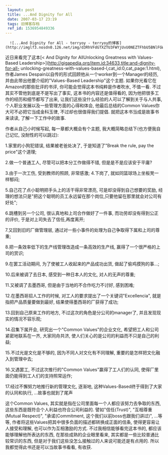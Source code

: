 ```yaml
---
 layout: post
 title: ...And Dignity for All
 date: 2007-03-17 23:19
 tags: 旧博客存档
 ref_id: 1536954849336
---
```





      ![...And Dignity for All - terryoy - terryoy的博客](http://imglf3.nosdn0.126.net/img/d3RhVFdGTXZTU3FWYjUvU0NEZTFhbU5BNlFGWnBROEFGV2ZvSUhGVHN3NytsNVlIMnBNczVnPT0.jpg)



 近日来看完了这本[< And Dignity for AllUnlocking Greatness with Values-Based
Leadership>](http://gigapedia.org/item.id:34633,title:and-dignity-for-all-
unlocking-greatness-with-values-based-l,cat_id:0,cat_page:1.html), 作者James
Despain以自传的形式回顾他从一个worker到一个Manager的经历, 并由此带出他要介绍的"Values-Based
Leadership"这个主题. 如果你光看它在Amazon的那些批评的书评, 你可能会觉得这本书纯粹是作者吹水, 不值一看.
不过其实不管他到底是不是写出了事实, 这本书的内容还是值得看的, 因为他把很多工作的经历和细节都写了出来, 让我们这些没什么经验的人可以了解到关于与人共事,
个人职业发展以及一些管理方面的心得和体会, 他最后总结的Common Values你大可不必把它当成金科玉律, 不过却也很值得我们提倡.
就把这本书当成是故事书来读读, 了解一下工作中的故事.



作者从自己小时候写起, 每一章都大概会有个主题, 我大概简略总结下(也方便我自己记忆, 没耐性的可以跳过):

1.家里的小狗犯错误, 结果被老爸处决了, 于是知道了"Break the rule, pay the price"这个道理;

2.做一个普通工人, 尽管可以把本分工作做得不错, 但是是不是应该安于平庸?

3.由于一次工伤, 受到教师的照顾, 非常感激; 4.下岗了, 就如同篮球场上坐板凳一样郁闷;

5.自己花了点小聪明把手头上的活干得非常漂亮, 可是却没得到自己想要的奖励,
经理的想法只是"把这个聪明的员工永远留在那个岗位,只要他留在那里就会对公司有好处";

6.跳槽到另一个公司, 很认真地和上司合作做好了一件事, 而功劳却没有得到公正的评价, 于是对上司失去了信任,再度离开;

7.又回到旧的厂做管理层, 通过对一些小事件的处理为自己争取得下属和上司的尊重;

8.把一条效率低下的生产线管理改造成一条高效的生产线, 赢得了一个很严格的上司的赏识;

9.在罢工活动期间, 为了使被工人收起来的产品成功出货, 做起了偷鸡摸狗的事...;

10.后来被调了去日本, 感受到一种日本人的文化, 对人的无声的尊重;

11.又被调了去墨西哥, 但是由于当地的不合作吃力不讨好, 感到困难;

12.在墨西哥招人工作的时候, 对工人的要求提出了一个关键词"Excellencia", 就是指把产品质量要做到最好, 结果使得墨西哥的厂获得了成功;

13.回到自己原来工作的地方, 不过这次的角色是分公司的manager了, 并且发现现实的情况不容乐观;

14.召集下属开会, 研究出一个"Common Values"的企业文化, 希望把工人和公司紧密地联系在一齐, 大家同舟共济,
使人们关心的是公司的利益而不只是自己的利益;

15.不过光是文化是不够的, 因为不同人对文化有不同理解, 重要的是怎样把文化融入到管理中去;

16.又遇罢工, 不过这次推行的"Common Values"赢得了工人们的认同, 使得厂里面仍能得到工人们的支持照常运作;

17.经过不懈努力地推行新的管理文化, 逐渐地, 这种Values-Based终于得到了大家的认同和执行, ...故事也就到了尾声



这个Common Values, 其实就是指在公司里面每一个人都应该努力去争取的东西, 这些东西是既符合个人利益也符合公司利益的.
譬如"信任(Trust)", "互相尊重(Mutual Respect)", "承诺(Commitment, 这个我们以前boss也跟我们讲过)",
...等等, 作者将这些Values把其中很多负面的描述都转换成正面的信条, 使得更容易让人接受和理解, 也可以作为互相激励的方式.
不过我相信能够看完这本书的, 都应该能够理解他所表达的东西, 在那些成熟的企业眼里看来, 其实都是一些比较普通比较常识的东西,
但是对于我们这些没怎么接触过的人来说可能还是有点用的. 所以我都觉得此书还是可以当故事书看看, 有收获.

